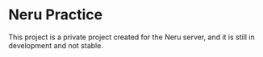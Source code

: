 # Neru Practice

This project is a private project created for the Neru server, and it is still in development and not stable.